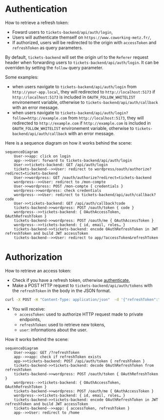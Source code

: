 # Authentication

How to retrieve a refresh token:
- Foward users to `tickets-backend/api/auth/login`,
- Users will authenticate themself on `https://www.coworking-metz.fr/`,
- If authorized, users will be redirected to the origin
with `accessToken` and `refreshToken` as query parameters.

By default, `tickets-backend` will set the origin url to the `Referer` request header
when forwarding users to `tickets-backend/api/auth/login`.
It can be overriden by setting the `follow` query parameter.

Some examples:
- when users navigate to `tickets-backend/api/auth/login` from `http://your-app.local`, they will redirected to `http://localhost:5173` if `http://localhost:5173` is included in `OAUTH_FOLLOW_WHITELIST` environement variable, otherwise to `tickets-backend/api/auth/callback` with an error message.
- when users navigate to `tickets-backend/api/auth/login?follow=http://example.com` from `http://localhost:5173`, they will redirected to `http://example.com` if `http://example.com` is included in `OAUTH_FOLLOW_WHITELIST` environement variable, otherwise to `tickets-backend/api/auth/callback` with an error message.

Here is a sequence diagram on how it works behind the scene:
```mermaid
sequenceDiagram
    User->>app: click on login
    app-->>User: forward to tickets-backend/api/auth/login
    User->>tickets-backend: GET /api/auth/login
    tickets-backend-->>User: redirect to wordpress/oauth/authorize?redirect=tickets-backend
    User->>wordpress: GET /oauth/authorize?redirect=tickets-backend
    wordpress-->>User: redirect to /mon-compte
    User->>wordpress: POST /mon-compte { credentials }
    wordpress->>wordpress: check credentials
    wordpress-->>User: redirect to tickets-backend/api/auth/callback?code
    User->>tickets-backend: GET /api/auth/callback?code
    tickets-backend->>wordpress: POST /oauth/token { code }
    wordpress-->>tickets-backend: { OAuthAccessToken, OAuthRefreshToken }
    tickets-backend->>wordpress: POST /oauth/me { OAuthAccessToken }
    wordpress-->>tickets-backend: { id, email, roles… }
    tickets-backend->>tickets-backend: encode OAuthRefreshToken in JWT refreshToken and build JWT accessToken
    tickets-backend-->>User: redirect to app/?accessToken&refreshToken
```

# Authorization

How to retrieve an access token:
- Check if you have a refresh token, otherwise [authenticate](#authentication),
- Make a POST HTTP request to `tickets-backend/api/auth/tokens` with the `refreshToken` in the body in the JSON format.
```bash
curl -X POST -H "Content-Type: application/json"  -d '{"refreshToken":"USER_REFRESH_TOKEN"}' http://tickets-backend/api/auth/tokens
```
- You will receive:
  - `accessToken`: used to authorize HTTP request made to private endpoints,
  - `refreshToken`: used to retrieve new tokens,
  - `user`: informations about the user.

How it works behind the scene:
```mermaid
sequenceDiagram
    User->>app: GET /?refreshToken
    app-->>app: check if refreshToken exists
    app->>tickets-backend: POST /api/auth/token { refreshToken }
    tickets-backend->>tickets-backend: decode OAuthRefreshToken from refreshToken
    tickets-backend->>wordpress: POST /oauth/token { OAuthRefreshToken }
    wordpress-->>tickets-backend: { OAuthAccessToken, OAuthRefreshToken }
    tickets-backend->>wordpress: POST /oauth/me { OAuthAccessToken }
    wordpress-->>tickets-backend: { id, email, roles… }
    tickets-backend->>tickets-backend: encode OAuthRefreshToken in JWT refreshToken and build JWT accessToken
    tickets-backend-->>app: { accessToken, refreshToken }
    app-->>User: redirect to /home
```
